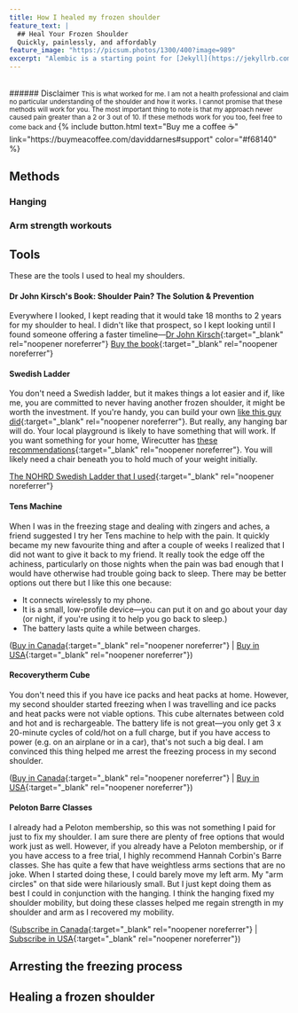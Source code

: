 ```yaml
---
title: How I healed my frozen shoulder
feature_text: |
  ## Heal Your Frozen Shoulder
  Quickly, painlessly, and affordably
feature_image: "https://picsum.photos/1300/400?image=989"
excerpt: "Alembic is a starting point for [Jekyll](https://jekyllrb.com/) projects. Rather than starting from scratch, this boilerplate is designed to get the ball rolling immediately. Install it, configure it, tweak it, push it."
---
```



<br>
###### Disclaimer
<small>This is what worked for me. I am not a health professional and claim no particular understanding of the shoulder and how it works. I cannot promise that these methods will work for you. The most important thing to note is that my approach never caused pain greater than a 2 or 3 out of 10. If these methods work for you too, feel free to come back and </small> {% include button.html text="Buy me a coffee ☕️" link="https://buymeacoffee.com/daviddarnes#support" color="#f68140" %} 

## Methods
### Hanging


### Arm strength workouts

## Tools

These are the tools I used to heal my shoulders.

#### Dr John Kirsch's Book: Shoulder Pain? The Solution & Prevention
Everywhere I looked, I kept reading that it would take 18 months to 2 years for my shoulder to heal. I didn't like that prospect, so I kept looking until I found someone offering a faster timeline—[Dr John Kirsch](https://www.kirschshoulder.com/){:target="_blank" rel="noopener noreferrer"}
[Buy the book](https://www.amazon.com/Shoulder-Solution-Prevention-Revised-Expanded/dp/1589096428/ref=sr_1_1?keywords=shoulder%20pain%20solution%20and%20prevention%205th%20edition&qid=1573129382&s=books&sr=1-1){:target="_blank" rel="noopener noreferrer"}

#### Swedish Ladder
You don't need a Swedish ladder, but it makes things a lot easier and if, like me, you are committed to never having another frozen shoulder, it might be worth the investment. If you're handy, you can build your own [like this guy did](https://www.instructables.com/Swedish-Ladder/){:target="_blank" rel="noopener noreferrer"}. But really, any hanging bar will do. Your local playground is likely to have something that will work. If you want something for your home, Wirecutter has [these recommendations](https://www.nytimes.com/wirecutter/reviews/best-pull-up-bars/){:target="_blank" rel="noopener noreferrer"}. You will likely need a chair beneath you to hold much of your weight initially.

[The NOHRD Swedish Ladder that I used](https://www.northernfitness.ca/products/wallbars-14-bars?srsltid=AfmBOopihphTArbFVPg1t_Wv546zJ873tg7TniVcYswf_gjcEnXedV_5){:target="_blank" rel="noopener noreferrer"}

#### Tens Machine 
When I was in the freezing stage and dealing with zingers and aches, a friend suggested I try her Tens machine to help with the pain. It quickly became my new favourite thing and after a couple of weeks I realized that I did not want to give it back to my friend. It really took the edge off the achiness, particularly on those nights when the pain was bad enough that I would have otherwise had trouble going back to sleep. There may be better options out there but I like this one because:
- It connects wirelessly to my phone.
- It is a small, low-profile device—you can put it on and go about your day (or night, if you're using it to help you go back to sleep.)
- The battery lasts quite a while between charges.

([Buy in Canada](https://www.therabody.com/us/en-us/powerdot-uno-blue.html){:target="_blank" rel="noopener noreferrer"} | [Buy in USA](https://www.therabody.com/us/en-us/powerdot-uno-blue.html){:target="_blank" rel="noopener noreferrer"})

#### Recoverytherm Cube 
You don't need this if you have ice packs and heat packs at home. However, my second shoulder started freezing when I was travelling and ice packs and heat packs were not viable options. This cube alternates between cold and hot and is rechargeable. The battery life is not great—you only get 3 x 20-minute cycles of cold/hot on a full charge, but if you have access to power (e.g. on an airplane or in a car), that's not such a big deal. I am convinced this thing helped me arrest the freezing process in my second shoulder.

([Buy in Canada](https://www.therabody.com/ca/en-ca/recoverytherm-cube.html){:target="_blank" rel="noopener noreferrer"} | [Buy in USA](https://www.therabody.com/us/en-us/recoverytherm-cube.html){:target="_blank" rel="noopener noreferrer"})

#### Peloton Barre Classes
I already had a Peloton membership, so this was not something I paid for just to fix my shoulder. I am sure there are plenty of free options that would work just as well. However, if you already have a Peloton membership, or if you have access to a free trial, I highly recommend Hannah Corbin's Barre classes. She has quite a few that have weightless arms sections that are no joke. When I started doing these, I could barely move my left arm. My "arm circles" on that side were hilariously small. But I just kept doing them as best I could in conjunction with the hanging. I think the hanging fixed my shoulder mobility, but doing these classes helped me regain strength in my shoulder and arm as I recovered my mobility.

([Subscribe in Canada](https://www.onepeloton.com/en-CA/app){:target="_blank" rel="noopener noreferrer"} | [Subscribe in USA]([recoverytherm-cube.html](https://www.onepeloton.com/app)){:target="_blank" rel="noopener noreferrer"})

## Arresting the freezing process

## Healing a frozen shoulder

